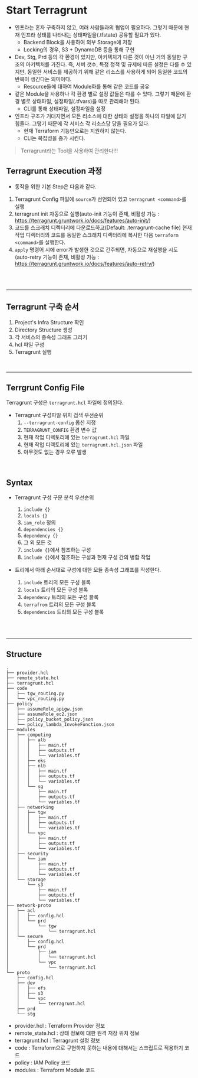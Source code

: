 # Start Terragrunt
* 인프라는 혼자 구축하지 않고, 여러 사람들과의 협업이 필요하다. 그렇기 때문에 현재 인프라 상태를 나타내는 상태파일을(.tfstate) 공유할 필요가 있다.
    * Backend Block을 사용하여 외부 Storage에 저장
    * Locking의 경우, S3 + DynamoDB 등을 통해 구현 
* Dev, Stg, Prd 등의 각 환경이 있지만, 아키텍처가 다른 것이 아닌 거의 동일한 구조의 아키텍처를 가진다. 즉, 서버 갯수, 특정 정책 및 규제에 따른 설정은 다를 수 있지만, 동일한 서비스를 제공하기 위해 같은 리소스를 사용하게 되어 동일한 코드의 반복이 생긴다는 의미이다.
    * Resource들에 대하여 Module화를 통해 같은 코드를 공유
* 같은 Module을 사용하나 각 환경 별로 설정 값들은 다를 수 있다. 그렇기 때문에 환경 별로 상태파일, 설정파일(.tfvars)을 따로 관리해야 된다.
    * CLI를 통해 상태파일, 설정파일을 설정
* 인프라 구조가 거대지면서 모든 리소스에 대한 상태와 설정을 하나의 파일에 담기 힘들다. 그렇기 때문에 각 서비스 각 리소스당 당을 필요가 있다.
    * 현재 Terraform 기능만으로는 지원하지 않는다.
    * CLI는 복잡성을 증가 시킨다.
> Terragrunt라는 Tool을 사용하여 관리한다!!!

## Terragrunt Execution 과정
* 동작을 위한 기본 Step은 다음과 같다.
1) Terragrunt Config 파일에 ```source```가 선언되어 있고 ```terragrunt <command>```를 실행
2) terragrunt init 자동으로 실행(auto-init 기능이 존재, 비활성 가능 : https://terragrunt.gruntwork.io/docs/features/auto-init/)
3) 코드를 스크래치 디렉터리에 다운로드하고(Default: .terragrunt-cache file) 현재 작업 디렉터리의 코드를 동일한 스크래치 디렉터리에 복사한 다음 ```terraform <command>```를 실행한다.
4) ```apply``` 명령어 시에 error가 발생한 것으로 간주되면, 자동으로 재실행을 시도(auto-retry 기능이 존재, 비활성 가능 : https://terragrunt.gruntwork.io/docs/features/auto-retry/)
</br>
</br>

---
## Terragrunt 구축 순서
1. Project's Infra Structure 확인
2. Directory Structure 생성
3. 각 서비스의 종속성 그래프 그리기
4. hcl 파일 구성
5. Terragrunt 실행
</br>

---
## Terrgrunt Config File
Terragrunt 구성은 ```terragrunt.hcl``` 파일에 정의된다.
* Terragrunt 구성파일 위치 검색 우선순위
    1. ```--terragrunt-config``` 옵션 지정
    2. ```TERRAGRUNT_CONFIG``` 환경 변수 값
    3. 현재 작업 디렉토리에 있는 ```terragrunt.hcl``` 파일
    4. 현재 작업 디렉토리에 있는 ```terragrunt.hcl.json``` 파일
    5. 아무것도 없는 경우 오류 발생
</br>


## Syntax
* Terragrunt 구성 구문 분석 우선순위
    1. ```include {}```
    2. ```locals {}``` 
    3. ```iam_role``` 정의
    4. ```dependencies {}```
    5. ```dependency {}```
    6. 그 외 모든 것
    7. ```include {}```에서 참조하는 구성
    8. ```include {}```에서 참조하는 구성과 현재 구성 간의 병합 작업

* 트리에서 아래 순서대로 구성에 대한 모듈 종속성 그래프를 작성한다.
    1. ```include``` 트리의 모든 구성 블록
    2. ```locals``` 트리의 모든 구성 블록
    3. ```dependency``` 트리의 모든 구성 블록
    4. ```terrafrom``` 트리의 모든 구성 블록
    5. ```dependencies``` 트리의 모든 구성 블록

</br>
</br>


---
## Structure
```script
.
├── provider.hcl
├── remote_state.hcl
├── terragrunt.hcl
├── code
│   ├── tgw_routing.py
│   └── vpc_routing.py
├── policy
│   ├── assumeRole_apigw.json
│   ├── assumeRole_ec2.json
│   ├── policy_bucket_policy.json
│   └── policy_lambda_InvokeFunction.json
├── modules
│   ├── computing
│   │   ├── alb
│   │   │   ├── main.tf
│   │   │   ├── outputs.tf
│   │   │   └── variables.tf
│   │   ├── eks
│   │   ├── nlb
│   │   │   ├── main.tf
│   │   │   ├── outputs.tf
│   │   │   └── variables.tf
│   │   └── sg
│   │       ├── main.tf
│   │       ├── outputs.tf
│   │       └── variables.tf
│   ├── networking
│   │   ├── tgw
│   │   │   ├── main.tf
│   │   │   ├── outputs.tf
│   │   │   └── variables.tf
│   │   └── vpc
│   │       ├── main.tf
│   │       ├── outputs.tf
│   │       └── variables.tf
│   ├── security
│   │   └── iam
│   │       ├── main.tf
│   │       ├── outputs.tf
│   │       └── variables.tf
│   └── storage
│       └── s3
│           ├── main.tf
│           ├── outputs.tf
│           └── variables.tf
├── network-proto
│   ├── acl
│   │   ├── config.hcl
│   │   └── prd
│   │       └── tgw
│   │           └── terragrunt.hcl
│   └── secure
│       ├── config.hcl
│       └── prd
│           ├── iam
│           │   └── terragrunt.hcl
│           └── vpc
│               └── terragrunt.hcl
└── proto
    ├── config.hcl
    ├── dev
    │   ├── efs
    │   ├── s3
    │   └── vpc
    │       └── terragrunt.hcl
    ├── prd
    └── stg
```
* provider.hcl : Terraform Provider 정보
* remote_state.hcl : 상태 정보에 대한 원격 저장 위치 정보
* terragrunt.hcl : Terragrunt 설정 정보
* code : Terraform으로 구현하지 못하는 내용에 대해서는 스크립트로 적용하기 코드
* policy : IAM Policy 코드
* modules : Terraform Module 코드

